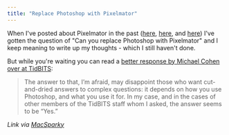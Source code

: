 ```yaml
---
title: "Replace Photoshop with Pixelmator"
---
```

<p>When I've posted about Pixelmator in the past (<a href="https://chrisenns.com/2013/05/pixelmator-update/">here</a>, <a href="https://chrisenns.com/2012/11/pixelmator-on-for-half-price/">here</a>, and <a href="https://chrisenns.com/recommends/mac-apps/">here</a>) I've gotten the question of "Can you replace Photoshop with Pixelmator" and I keep meaning to write up my thoughts - which I still haven't done.</p>
<p>But while you're waiting you can read a <a href="http://tidbits.com/article/13775">better response by Michael Cohen over at TidBITS</a>:</p>
<blockquote><p>
  The answer to that, I’m afraid, may disappoint those who want cut-and-dried answers to complex questions: it depends on how you use Photoshop, and what you use it for. In my case, and in the cases of other members of the TidBITS staff whom I asked, the answer seems to be “Yes.”
</p></blockquote>
<p><em>Link via <a href="http://macsparky.com/blog/photshopvspixelmator">MacSparky</a></em></p>
<p><a href="http://target.georiot.com/Proxy.ashx?tsid=528&GR_URL=https%253A%252F%252Fitunes.apple.com%252Fus%252Fapp%252Fpixelmator%252Fid407963104%253Fmt%253D12%2526uo%253D4%2526partnerId%253D30" target="itunes_store"style="display:inline-block;overflow:hidden;background:url(http://linkmaker.itunes.apple.com/htmlResources/assets/images/web/linkmaker/badge_macappstore-lrg.png) no-repeat;width:165px;height:40px;@media only screen{background-image:url(http://linkmaker.itunes.apple.com/htmlResources/assets/images/web/linkmaker/badge_macappstore-lrg.svg);}"></a></p>

